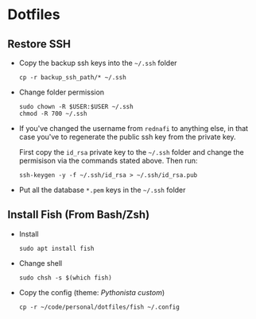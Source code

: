 # Dotfiles

## Restore SSH

* Copy the backup ssh keys into the `~/.ssh` folder

    ```
    cp -r backup_ssh_path/* ~/.ssh
    ```

* Change folder permission

    ```
    sudo chown -R $USER:$USER ~/.ssh
    chmod -R 700 ~/.ssh
    ```
* If you've changed the username from `rednafi` to anything else, in that case you've to regenerate the public ssh key from the private key.

    First copy the `id_rsa` private key to the `~/.ssh` folder and change the permisison via the commands stated above. Then run:

    ```
    ssh-keygen -y -f ~/.ssh/id_rsa > ~/.ssh/id_rsa.pub
    ```

* Put all the database `*.pem` keys in the `~/.ssh` folder

## Install Fish (From Bash/Zsh)

* Install

    ```
    sudo apt install fish
    ```

* Change shell

    ```
    sudo chsh -s $(which fish)
    ```
* Copy the config (theme: *Pythonista custom*)

    ```
    cp -r ~/code/personal/dotfiles/fish ~/.config
    ```
